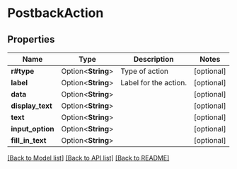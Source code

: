 # PostbackAction

## Properties

Name | Type | Description | Notes
------------ | ------------- | ------------- | -------------
**r#type** | Option<**String**> | Type of action | [optional]
**label** | Option<**String**> | Label for the action. | [optional]
**data** | Option<**String**> |  | [optional]
**display_text** | Option<**String**> |  | [optional]
**text** | Option<**String**> |  | [optional]
**input_option** | Option<**String**> |  | [optional]
**fill_in_text** | Option<**String**> |  | [optional]

[[Back to Model list]](../README.md#documentation-for-models) [[Back to API list]](../README.md#documentation-for-api-endpoints) [[Back to README]](../README.md)


